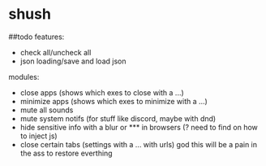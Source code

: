 # shush

##todo
features:
- check all/uncheck all
- json loading/save and load json

modules:
- close apps (shows which exes to close with a ...)
- minimize apps (shows which exes to minimize with a ...)
- mute all sounds
- mute system notifs (for stuff like discord, maybe with dnd)
- hide sensitive info with a blur or *** in browsers (? need to find on how to inject js)
- close certain tabs (settings with a ... with urls)
god this will be a pain in the ass to restore everthing